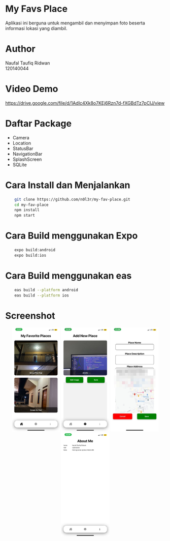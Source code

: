 <h1> My Favs Place </h1>
<p> Aplikasi ini berguna untuk mengambil dan menyimpan foto beserta informasi lokasi yang diambil. </p>

# Author
Naufal Taufiq Ridwan<br>
120140044
# Video Demo
https://drive.google.com/file/d/1AdIc4Xk8o7KEj6Rzn7d-fXGBdTz7pCIJ/view
# Daftar Package
- Camera
- Location
- StatusBar
- NavigationBar
- SplashScreen
- SQLite

# Cara Install dan Menjalankan
```bash 
    git clone https://github.com/n0l3r/my-fav-place.git
    cd my-fav-place
    npm install
    npm start
```

# Cara Build menggunakan Expo
```bash
    expo build:android
    expo build:ios
```

# Cara Build menggunakan eas
```bash
    eas build --platform android
    eas build --platform ios
```


# Screenshot
<center>
    <img src="docs/home.jpeg" width="30%">
    <img src="docs/addplace.jpeg" width="30%">
    <img src="docs/input.jpeg" width="30%">
    <img src="docs/about.jpeg" width="30%">
</center>



